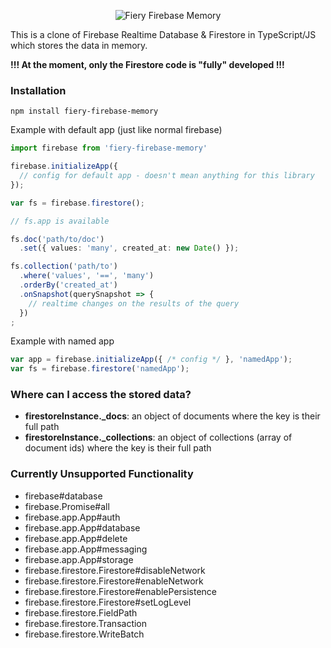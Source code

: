 <p align="center">
  <img src="https://avatars1.githubusercontent.com/u/42543587?s=200&v=4" alt="Fiery Firebase Memory">  
</p>

This is a clone of Firebase Realtime Database & Firestore in TypeScript/JS which stores the data in memory.

**!!! At the moment, only the Firestore code is "fully" developed !!!**

### Installation

`npm install fiery-firebase-memory`

Example with default app (just like normal firebase)

```typescript
import firebase from 'fiery-firebase-memory'

firebase.initializeApp({
  // config for default app - doesn't mean anything for this library
});

var fs = firebase.firestore();

// fs.app is available

fs.doc('path/to/doc')
  .set({ values: 'many', created_at: new Date() });

fs.collection('path/to')
  .where('values', '==', 'many')
  .orderBy('created_at')
  .onSnapshot(querySnapshot => {
    // realtime changes on the results of the query
  })
;
```

Example with named app

```typescript
var app = firebase.initializeApp({ /* config */ }, 'namedApp');
var fs = firebase.firestore('namedApp');
```

### Where can I access the stored data?

- **firestoreInstance.\_docs**: an object of documents where the key is their full path
- **firestoreInstance.\_collections**: an object of collections (array of document ids) where the key is their full path

### Currently Unsupported Functionality

- firebase#database
- firebase.Promise#all
- firebase.app.App#auth
- firebase.app.App#database
- firebase.app.App#delete
- firebase.app.App#messaging
- firebase.app.App#storage
- firebase.firestore.Firestore#disableNetwork
- firebase.firestore.Firestore#enableNetwork
- firebase.firestore.Firestore#enablePersistence
- firebase.firestore.Firestore#setLogLevel
- firebase.firestore.FieldPath
- firebase.firestore.Transaction
- firebase.firestore.WriteBatch
